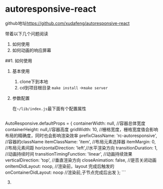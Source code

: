 # autoresponsive-react

github地址<https://github.com/xudafeng/autoresponsive-react>

带着以下几个问题阅读

1. 如何使用
2. 如何动画的响应屏幕


##1. 如何使用

1. 基本使用

    1. clone下到本地
    2. cd到项目根目录 `make install` ->`make server`

2. 参数配置

    在`~/lib/index.js`最下面有个配置属性
    
    ```javascript
AutoResponsive.defaultProps = {
    containerWidth: null, //容器总体宽度
    containerHeight: null,//容器高度
    gridWidth: 10, //栅格宽度，栅格宽度值会影响布局的精确度，同时也会影响渲染效率
    prefixClassName: 'rc-autoresponsive', //容器的className
    itemClassName: 'item', //布局元素选择器
    itemMargin: 0, //布局元素间距
    horizontalDirection: 'left',//水平渲染方向
    transitionDuration: 1, //动画持续时间
    transitionTimingFunction: 'linear', //动画持续效果
    verticalDirection: 'top', //垂直渲染方向
    closeAnimation: false, //是否关闭动画
    onItemDidLayout: noop, //渲染前，layout 完成后触发的
    onContainerDidLayout: noop //渲染前,子节点完成后出发
};
    ```
    
3.     